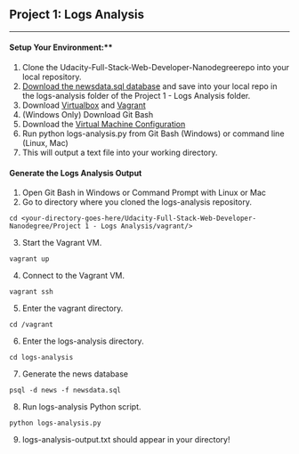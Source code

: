 ## Project 1: Logs Analysis
__________________________________________________

#### Setup Your Environment:**
1.	Clone the Udacity-Full-Stack-Web-Developer-Nanodegreerepo into your local repository.
2.	[Download the newsdata.sql database](https://d17h27t6h515a5.cloudfront.net/topher/2016/August/57b5f748_newsdata/newsdata.zip) and save into your local repo in the logs-analysis folder of the Project 1 - Logs Analysis folder.
3.	Download [Virtualbox](https://www.virtualbox.org/wiki/Download_Old_Builds_5_1) and [Vagrant](https://www.vagrantup.com/)
4.	(Windows Only) Download Git Bash 
5. Download the [Virtual Machine Configuration](https://github.com/udacity/fullstack-nanodegree-vm)
5.	Run python logs-analysis.py from Git Bash (Windows) or command line (Linux, Mac)
6. 	This will output a text file into your working directory.

#### Generate the Logs Analysis Output
1. Open Git Bash in Windows or Command Prompt with Linux or Mac
2. Go to directory where you cloned the logs-analysis repository.
```
cd <your-directory-goes-here/Udacity-Full-Stack-Web-Developer-Nanodegree/Project 1 - Logs Analysis/vagrant/>
```

3. Start the Vagrant VM.
```
vagrant up
```

4. Connect to the Vagrant VM.
```
vagrant ssh
```

5. Enter the vagrant directory.
```
cd /vagrant
```

6. Enter the logs-analysis directory.
```
cd logs-analysis
```

7. Generate the news database
```
psql -d news -f newsdata.sql
```

8. Run logs-analysis Python script.
```
python logs-analysis.py
```

9. logs-analysis-output.txt should appear in your directory!

